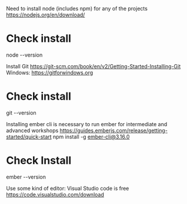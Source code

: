 Need to install node (includes npm) for any of the projects
https://nodejs.org/en/download/
# Check install
node --version

Install Git
https://git-scm.com/book/en/v2/Getting-Started-Installing-Git
Windows: https://gitforwindows.org
# Check install
git --version

Installing ember cli is necessary to run ember for intermediate and advanced workshops
https://guides.emberjs.com/release/getting-started/quick-start
npm install -g ember-cli@3.16.0
# Check Install
ember --version

Use some kind of editor: Visual Studio code is free
https://code.visualstudio.com/download



